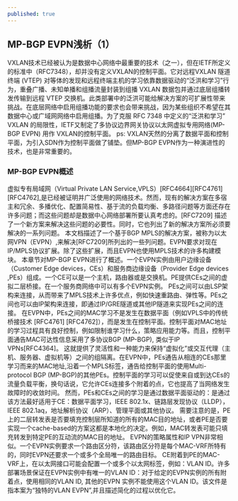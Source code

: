 ```yaml
---
published: true
---
```

## MP-BGP EVPN浅析（1）
   VXLAN技术已经被认为是数据中心网络中最重要的技术（之一），但在IETF所定义的标准中（RFC7348），却并没有定义VXLAN的控制平面。它对远程VXLAN 隧道终端 (VTEP) 对等体的发现和远程终端主机的学习依靠数据驱动的“泛洪和学习”行为，重叠广播、未知单播和组播流量封装到组播 VXLAN 数据包并通过底层组播转发传输到远程 VTEP 交换机。此类部署中的泛洪可能给解决方案的可扩展性带来挑战。在底层网络中启用组播功能的要求也会带来挑战，因为某些组织不希望在其数据中心或广域网网络中启用组播。为了克服 RFC 7348 中定义的“泛洪和学习” VXLAN 的局限性，IETF又制定了多协议边界网关协议以太网虚拟专用网络(MP-BGP EVPN) 用作 VXLAN的控制平面。
   ps: VXLAN天然的分离了数据平面和控制平面，为引入SDN作为控制平面做了铺垫。但MP-BGP EVPN作为一种演进性的技术，也是非常重要的。
 
 ### MP-BGP EVPN概述
 
   虚拟专有局域网（Virtual Private LAN Service,VPLS）[RFC4664][RFC4761][RFC4762],是已经被证明并广泛使用的网络技术。然而，现有的解决方案在多宿主和冗余、多播优化、配置简易性、基于流的负载均衡、多路径问题等方面还存在许多问题；而这些问题却是数据中心网络部署所要认真考虑的。[RFC7209] 描述了一个新方案来解决这些问题的必要性。同时，它也列出了新的解决方案所必须要解决的一系列问题。
   本文档描述了一个基于BGP MPLS的解决方案，被称为以太网VPN（EVPN）,来解决[RFC7209]所列出的一些列问题。EVPN要求对现在IP/MPLS协议扩展。除了这些扩展，而且EVPN也使用MPLS技术的许多构建模块。
本章节对MP-BGP EVPN进行了概述。一个EVPN实例由用户边缘设备（Customer Edge devices，CEs）和服务商边缘设备（Provider Edge devices ,PEs）组成。一个CE可以是一个主机，路由器或是交换机。PE提供CEs之间的虚拟二层桥接。在一个服务商网络中可以有多个EVPN实例。
   PEs之间可以由LSP架构来连接，从而带来了MPLS技术上许多优点，例如快速重路由、弹性等。PEs之间也可以由IP架构来连接，即通过IP/GRE隧道或其他IP隧道来实现PEs之间的连接。
在EVPN中，PEs之间的MAC学习不是发生在数据平面（例如VPLS中的传统桥接技术 [RFC4761] [RFC4762]），而是发生在控制平面。控制平面对MAC地址的学习过程具有良好控制，例如限制谁学习什么，策略应用能力等。而且，控制平面通告MAC可达性信息采用了多协议BGP (MP-BGP), 类似于IP VPNs[RFC4364]。
   这就提供了灵活性和一种能力来保持“虚拟化”或交互代理（主机、服务器、虚拟机等）之间的组隔离。在EVPN中，PEs通告从相连的CEs那里学习而来的MAC地址,沿着一个MPLS标签，通告给控制平面的使用Multi-protocol BGP (MP-BGP)的其他PEs。控制平面的学习可以促使来自或到达CEs的流量负载平衡，换句话说，它允许CEs连接多个附着的点，它也提高了当网络发生故障时的收敛时间。
然而，PEs和CEs之间的学习是通过数据平面驱动的：是通过该方法最好适用于CE：数据平面学习，IEEE 802.1x、链路层发现协议（LLDP），IEEE 802.1aq，地址解析协议（ARP）、管理平面或其他协议。
   需要注意的是，PE上的二层转发表是否要填充控制层所知道的所有的MAC目的地址，或者PE是否要实现一个cache-based的方案这都是本地化的决定。例如，MAC转发表可能只填充转发到特定PE的互动流的MAC目的地址。
EVPN的策略属性和IP VPN非常相似。一个EVPN实例要求一个路由区分符，该路由区分符是每个MAC-VRF所特有的，同时EVPN还要求一个或多个全局唯一的路由目标。
   CE附着到PE的MAC-VRF上，在以太网接口可能会配置一个或多个以太网标签，例如：VLAN ID。许多部署场景保证在EVPN实例中有唯一的VLAN ID：对于给定的EVPN实例的所有附着点，使用相同的VLAN ID, 其他的EVPN 实例不能使用这个VLAN ID。该文件是指本案为“独特的VLAN EVPN”,并且描述简化的过程以优化它。

